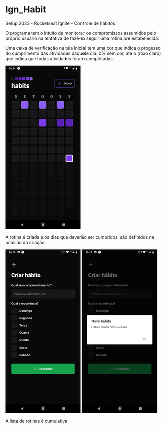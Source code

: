 # Ign_Habit
Setup 2023 - Rocketseat Ignite - Controle de hábitos 


O programa tem o intuito de monitorar os compromissos assumidos pelo próprio usuário na tentativa de fazê-lo seguir uma rotina 
pré estabelecida.

Uma caixa de verificação na tela inicial tem uma cor que indica o progesso do cumprimento das atividades daquele dia.
0% sem cor, até o (roxo claro) que indica que todas atividades foram completadas.

![index](https://github.com/JsnEvt/Ign_Habit/blob/main/img/mobile_index.png)


A rotina é criada e os dias que deverão ser cumpridos, são definidos na ocasião da criação.

![criacao_de_habito](https://github.com/JsnEvt/Ign_Habit/blob/main/img/mobile_cad_habit240x520.png) ![teste_tamanho](https://github.com/JsnEvt/Ign_Habit/blob/main/img/mobile_confirm.png)


A lista de rotinas é cumulativa

